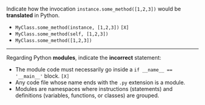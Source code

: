 Indicate how the invocation `instance.some_method([1,2,3])` would be **translated** in Python.

- `MyClass.some_method(instance, [1,2,3])` `[X]`
- `MyClass.some_method(self, [1,2,3])`
- `MyClass.some_method([1,2,3])`

---

Regarding Python **modules**, indicate the **incorrect** statement:

- The module code must necessarily go inside a `if __name__ == '__main__'` block.  `[X]`
- Any code file whose name ends with the `.py` extension is a module.
- Modules are namespaces where instructions (statements) and definitions (variables, functions, or classes) are grouped.
